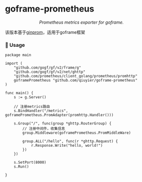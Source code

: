 # goframe-prometheus
<p align="center">
    <em>Prometheus metrics exporter for goframe.</em>
</p>

该版本基于[ginprom](https://github.com/chenjiandongx/ginprom/#-ginprom)，适用于goframe框架

### 📝 Usage

```golang
package main

import (
	"github.com/gogf/gf/v2/frame/g"
	"github.com/gogf/gf/v2/net/ghttp"
	"github.com/prometheus/client_golang/prometheus/promhttp"
	goframePrometheus "github.com/qiuyier/goframe-prometheus"
)

func main() {
	s := g.Server()

	// 注册metrics路由
	s.BindHandler("/metrics", goframePrometheus.PromAdapter(promhttp.Handler()))

	s.Group("/", func(group *ghttp.RouterGroup) {
		// 注册中间件，收集信息
		group.Middleware(goframePrometheus.PromMiddleWare)

		group.ALL("/hello", func(r *ghttp.Request) {
			r.Response.Write("hello, world!")
		})
	})

	s.SetPort(8000)
	s.Run()

}

```